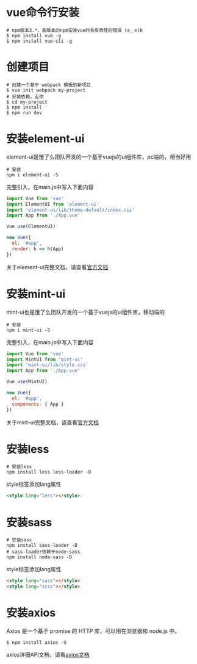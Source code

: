 # vue命令行安装

```shell
# npm版本3.*，高版本的npm安装vue时会有奇怪的错误 (⊙﹏⊙)b
$ npm install vue -g
$ npm install vue-cli -g
```

# 创建项目

```shell
# 创建一个基于 webpack 模板的新项目
$ vue init webpack my-project
# 安装依赖，走你
$ cd my-project
$ npm install
$ npm run dev
```

# 安装element-ui

element-ui是饿了么团队开发的一个基于vuejs的ui组件库，pc端的，相当好用

```shell
# 安装 
npm i element-ui -S
```

完整引入，在main.js中写入下面内容

```js
import Vue from 'vue'
import ElementUI from 'element-ui'
import 'element-ui/lib/theme-default/index.css'
import App from './App.vue'

Vue.use(ElementUI)

new Vue({
  el: '#app',
  render: h => h(App)
})
```

关于element-ui完整文档，请查看[官方文档](http://element.eleme.io/#/zh-CN/component/installation)

# 安装mint-ui
mint-ui也是饿了么团队开发的一个基于vuejs的ui组件库，移动端的

```shell
# 安装 
npm i mint-ui -S
```

完整引入，在main.js中写入下面内容

```js
import Vue from 'vue'
import MintUI from 'mint-ui'
import 'mint-ui/lib/style.css'
import App from './App.vue'

Vue.use(MintUI)

new Vue({
  el: '#app',
  components: { App }
})
```

关于mint-ui完整文档，请查看[官方文档](https://mint-ui.github.io/docs/#/zh-cn2)

# 安装less

```shell
# 安装less
npm install less less-loader -D
```

style标签添加lang属性
```html
<style lang="less"></style>
```

# 安装sass

```shell
# 安装sass
npm install sass-loader -D
# sass-loader依赖于node-sass
npm install node-sass -D
```

style标签添加lang属性
```html
<style lang="sass"></style>
<style lang="scss"></style>
```

# 安装axios
Axios 是一个基于 promise 的 HTTP 库，可以用在浏览器和 node.js 中。


```shell
$ npm install axios -S
```

axios详细API文档，请看[axios文档](https://www.kancloud.cn/yunye/axios/234845)

